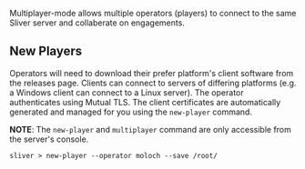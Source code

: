 Multiplayer-mode allows multiple operators (players) to connect to the same Sliver server and collaberate on engagements.

## New Players

Operators will need to download their prefer platform's client software from the releases page. Clients can connect to servers of differing platforms (e.g. a Windows client can connect to a Linux server). The operator authenticates using Mutual TLS. The client certificates are automatically generated and managed for you using the `new-player` command.  

__NOTE__: The `new-player` and `multiplayer` command are only accessible from the server's console.

```
sliver > new-player --operator moloch --save /root/

```
